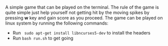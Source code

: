 A simple game that can be played on the terminal. The rule of the game is quite simple just help yourself not getting hit by the moving spikes by 
pressing **w** key and gain score as you proceed.
The game can be played on linux system by running the following commands:
- Run ` sudo apt-get install libncurses5-dev` to install the headers
- Run `bash run.sh` to get going
